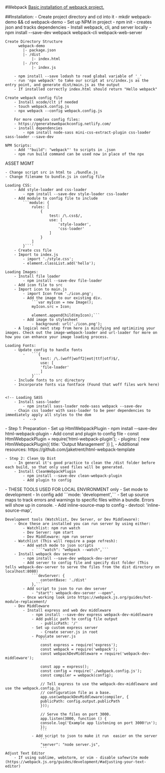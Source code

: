 #Webpack
[Basic installation of webpack project.](https://webpack.js.org/guides/)

##Installation:
	- Create project directory and cd into it
		- mkdir webpack-demo && cd webpack-demo
	- Set up NPM in project
		- npm init
		- creates json and tracks dependencies
	- Install webpack, cli, and server locally
		- npm install --save-dev webpack webpack-cli webpack-web-server

	Create Directory Structure
		  webpack-demo
			|- package.json
		 	|- /dist
		 		|- index.html
			|- /src
				|- index.js

		- npm install --save lodash to read global variable of '_'
		- run 'npx webpack' to take our script at src/index.js as the entry point, and generate dist/main.js as the output
		- If installed correctly index.html should return "Hello webpack"

	Create webpack config file
		- Install xcode/clt if needed
		- touch webpack.config.js
		- npx webpack --config webpack.config.js

		For more complex config files:
		- https://generatewebpackconfig.netlify.com/
		- install dependencies
			- npm install node-sass mini-css-extract-plugin css-loader sass-loader --save-dev
			
	NPM Scripts:
		- Add '"build": "webpack"' to scripts in .json
		- npm run build command can be used now in place of the npx

ASSET MGMT

	- Change script src in html to ./bundle.js
	- Change filename to bundle.js in config file

	Loading CSS:
		- Add style-loader and css-loader
			- npm install --save-dev style-loader css-loader
		- Add module to config file to include
			```module: {
				rules: [
					{
						test: /\.css$/,
						use: [
							'style-loader',
							'css-loader'
						]
					}
				]
			}```'
        - Create css file
        - Import to index.js
            - import './style.css';
            - element.classList.add('hello');

    Loading Images:
        - Install file loader
            - npm install --save-dev file-loader
        - Add icon file to src
        - Import icon to main.js
            - import Icon from './icon.png';
            - Add the image to our existing div.
                ```var myIcon = new Image();
                myIcon.src = Icon;

                element.appendChild(myIcon);```
            - Add image to stylesheet
                - background: url('./icon.png');
        - A logical next step from here is minifying and optimizing your images. Check out the image-webpack-loader and url-loader for more on how you can enhance your image loading process.

    Loading Fonts:
        - Update config to handle fonts
            -   ```{
                    test: /\.(woff|woff2|eot|ttf|otf)$/,
                    use: [
                    'file-loader'
                    ]
                }```
        - Include fonts to src directory
        - Incorporate fonts via fontface (Found that woff files work here)


    <!-- Loading SASS
        - Install sass-loader
            - npm install sass-loader node-sass webpack --save-dev
        - Chain css loader with sass-loader to be peer dependencies to immediately apply all styles to the dom
            -  -->


<Output-Management>
	- Step 1: Preparation
		- Set up HtmlWebpackPlugin
			- npm install --save-dev html-webpack-plugin
			- Add const and plugin to config file
				- const HtmlWebpackPlugin = require('html-webpack-plugin');
				- 	plugins: [
					new HtmlWebpackPlugin({
						title: 'Output Management'
					})
					],
			- Additional resources: https://github.com/jaketrent/html-webpack-template

	- Step 2: Clean Up Dist
		- In general it's good practice to clean the /dist folder before each build, so that only used files will be generated.
		- Install CleanWebpackPlugin
			- npm install --save-dev clean-webpack-plugin
			- Add plugin to config


<Development Environment>
	- THESE TOOLS USED FOR LOCAL ENVIRONMENT only
	- Set mode to development
		- In config add ```mode: 'development',```
	- Set up source maps to track errors and warnings to specific files within a bundle. Errors will show up in console.
		- Add inline-source-map to config
			- devtool: 'inline-source-map',

	Development tools (Watchlist, Dev Server, or Dev Middleware):
		- Once these are installed you can run server by using either:
			- Watchlist: npm run watch
			- Dev Server: npm start
			- Dev Middleware: npm run server
		- Watchlist (This will require a page refresh):
			- Add watch mode to json scripts
				- ```"watch": "webpack --watch",```
		- Install webpack dev server
			- npm install --save-dev webpack-dev-server
			- Add server to config file and specify dist folder (This tells webpack-dev-server to serve the files from the dist directory on localhost:8080)
				```devServer: {
					contentBase: './dist'
				},```
			- Add script to json to run dev server
				- "start": webpack-dev-server --open",
			- Once working look into https://webpack.js.org/guides/hot-module-replacement/
		- Dev Middleware
			- Install express and web dev middleware
				- npm install --save-dev express webpack-dev-middleware
				- Add public path to config file output
					- publicPath: '/'
				- Set up custom express server
					- Create server.js in root
				- Populate server.js
					```
					const express = require('express');
					const webpack = require('webpack');
					const webpackDevMiddleware = require('webpack-dev-middleware');

					const app = express();
					const config = require('./webpack.config.js');
					const compiler = webpack(config);

					// Tell express to use the webpack-dev-middleware and use the webpack.config.js
					// configuration file as a base.
					app.use(webpackDevMiddleware(compiler, {
					publicPath: config.output.publicPath
					}));

					// Serve the files on port 3000.
					app.listen(3000, function () {
					console.log('Example app listening on port 3000!\n');
					});
					```
				- Add script to json to make it run  easier on the server
					```
					"server": "node server.js",
					```
	Adjust Text Editor
		- If using sublime, webstorm, or vim - disable safewrite mode (https://webpack.js.org/guides/development/#adjusting-your-text-editor)
</Development>